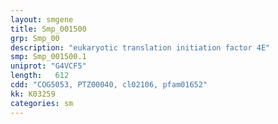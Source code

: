```yaml
---
layout: smgene
title: Smp_001500
grp: Smp_00
description: "eukaryotic translation initiation factor 4E"
smp: Smp_001500.1
uniprot: "G4VCF5"
length:   612
cdd: "COG5053, PTZ00040, cl02106, pfam01652"
kk: K03259
categories: sm
---
```

